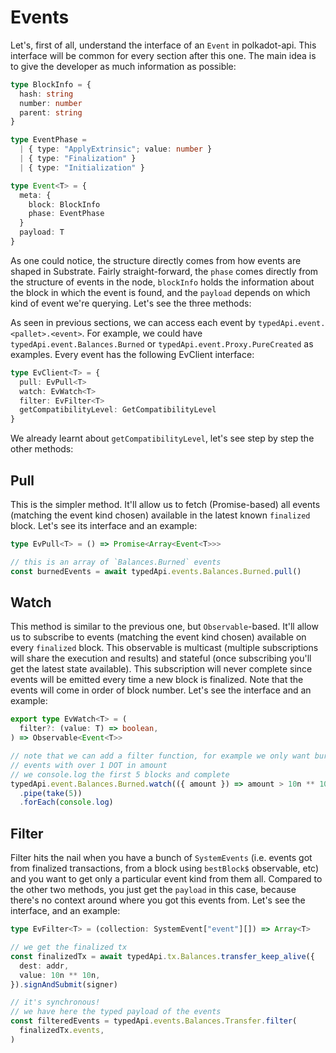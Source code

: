 # Events

Let's, first of all, understand the interface of an `Event` in polkadot-api. This interface will be common for every section after this one. The main idea is to give the developer as much information as possible:

```ts
type BlockInfo = {
  hash: string
  number: number
  parent: string
}

type EventPhase =
  | { type: "ApplyExtrinsic"; value: number }
  | { type: "Finalization" }
  | { type: "Initialization" }

type Event<T> = {
  meta: {
    block: BlockInfo
    phase: EventPhase
  }
  payload: T
}
```

As one could notice, the structure directly comes from how events are shaped in Substrate. Fairly straight-forward, the `phase` comes directly from the structure of events in the node, `blockInfo` holds the information about the block in which the event is found, and the `payload` depends on which kind of event we're querying. Let's see the three methods:

As seen in previous sections, we can access each event by `typedApi.event.<pallet>.<event>`. For example, we could have `typedApi.event.Balances.Burned` or `typedApi.event.Proxy.PureCreated` as examples. Every event has the following EvClient interface:

```ts
type EvClient<T> = {
  pull: EvPull<T>
  watch: EvWatch<T>
  filter: EvFilter<T>
  getCompatibilityLevel: GetCompatibilityLevel
}
```

We already learnt about `getCompatibilityLevel`, let's see step by step the other methods:

## Pull

This is the simpler method. It'll allow us to fetch (Promise-based) all events (matching the event kind chosen) available in the latest known `finalized` block. Let's see its interface and an example:

```ts
type EvPull<T> = () => Promise<Array<Event<T>>>

// this is an array of `Balances.Burned` events
const burnedEvents = await typedApi.events.Balances.Burned.pull()
```

## Watch

This method is similar to the previous one, but `Observable`-based. It'll allow us to subscribe to events (matching the event kind chosen) available on every `finalized` block. This observable is multicast (multiple subscriptions will share the execution and results) and stateful (once subscribing you'll get the latest state available). This subscription will never complete since events will be emitted every time a new block is finalized. Note that the events will come in order of block number. Let's see the interface and an example:

```ts
export type EvWatch<T> = (
  filter?: (value: T) => boolean,
) => Observable<Event<T>>

// note that we can add a filter function, for example we only want burned
// events with over 1 DOT in amount
// we console.log the first 5 blocks and complete
typedApi.event.Balances.Burned.watch(({ amount }) => amount > 10n ** 10n)
  .pipe(take(5))
  .forEach(console.log)
```

## Filter

Filter hits the nail when you have a bunch of `SystemEvents` (i.e. events got from finalized transactions, from a block using `bestBlock$` observable, etc) and you want to get only a particular event kind from them all. Compared to the other two methods, you just get the `payload` in this case, because there's no context around where you got this events from. Let's see the interface, and an example:

```ts
type EvFilter<T> = (collection: SystemEvent["event"][]) => Array<T>

// we get the finalized tx
const finalizedTx = await typedApi.tx.Balances.transfer_keep_alive({
  dest: addr,
  value: 10n ** 10n,
}).signAndSubmit(signer)

// it's synchronous!
// we have here the typed payload of the events
const filteredEvents = typedApi.events.Balances.Transfer.filter(
  finalizedTx.events,
)
```
